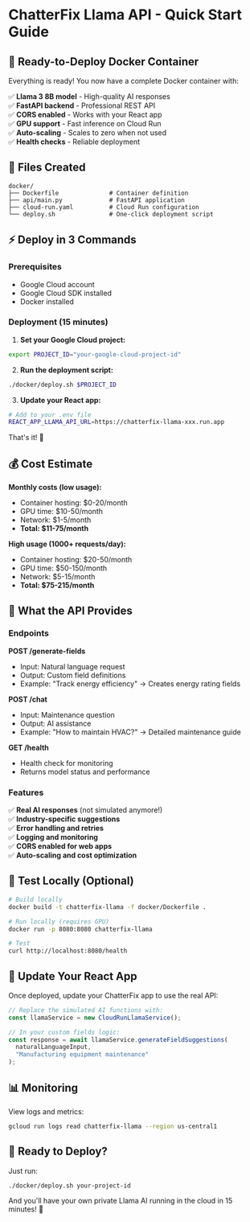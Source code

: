 # ChatterFix Llama API - Quick Start Guide

## 🚀 Ready-to-Deploy Docker Container

Everything is ready! You now have a complete Docker container with:

✅ **Llama 3 8B model** - High-quality AI responses  
✅ **FastAPI backend** - Professional REST API  
✅ **CORS enabled** - Works with your React app  
✅ **GPU support** - Fast inference on Cloud Run  
✅ **Auto-scaling** - Scales to zero when not used  
✅ **Health checks** - Reliable deployment  

## 📁 Files Created

```
docker/
├── Dockerfile              # Container definition
├── api/main.py             # FastAPI application 
├── cloud-run.yaml          # Cloud Run configuration
└── deploy.sh               # One-click deployment script
```

## ⚡ Deploy in 3 Commands

### Prerequisites
- Google Cloud account
- Google Cloud SDK installed
- Docker installed

### Deployment (15 minutes)

1. **Set your Google Cloud project:**
```bash
export PROJECT_ID="your-google-cloud-project-id"
```

2. **Run the deployment script:**
```bash
./docker/deploy.sh $PROJECT_ID
```

3. **Update your React app:**
```bash
# Add to your .env file
REACT_APP_LLAMA_API_URL=https://chatterfix-llama-xxx.run.app
```

That's it! 🎉

## 💰 Cost Estimate

**Monthly costs (low usage):**
- Container hosting: $0-20/month
- GPU time: $10-50/month  
- Network: $1-5/month
- **Total: $11-75/month**

**High usage (1000+ requests/day):**
- Container hosting: $20-50/month
- GPU time: $50-150/month
- Network: $5-15/month  
- **Total: $75-215/month**

## 🔧 What the API Provides

### Endpoints

**POST /generate-fields**
- Input: Natural language request
- Output: Custom field definitions
- Example: "Track energy efficiency" → Creates energy rating fields

**POST /chat**  
- Input: Maintenance question
- Output: AI assistance
- Example: "How to maintain HVAC?" → Detailed maintenance guide

**GET /health**
- Health check for monitoring
- Returns model status and performance

### Features

✅ **Real AI responses** (not simulated anymore!)  
✅ **Industry-specific suggestions**  
✅ **Error handling and retries**  
✅ **Logging and monitoring**  
✅ **CORS enabled for web apps**  
✅ **Auto-scaling and cost optimization**  

## 🧪 Test Locally (Optional)

```bash
# Build locally
docker build -t chatterfix-llama -f docker/Dockerfile .

# Run locally (requires GPU)
docker run -p 8080:8080 chatterfix-llama

# Test
curl http://localhost:8080/health
```

## 🔄 Update Your React App

Once deployed, update your ChatterFix app to use the real API:

```typescript
// Replace the simulated AI functions with:
const llamaService = new CloudRunLlamaService();

// In your custom fields logic:
const response = await llamaService.generateFieldSuggestions(
  naturalLanguageInput,
  "Manufacturing equipment maintenance"
);
```

## 📊 Monitoring

View logs and metrics:
```bash
gcloud run logs read chatterfix-llama --region us-central1
```

## 🎯 Ready to Deploy?

Just run:
```bash
./docker/deploy.sh your-project-id
```

And you'll have your own private Llama AI running in the cloud in 15 minutes! 🚀
